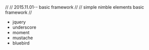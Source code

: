 //
// 2015.11.01-- basic framework
//
// 	simple nimble elements basic framework
//


* jquery
* underscore
* moment
* mustache
* bluebird

